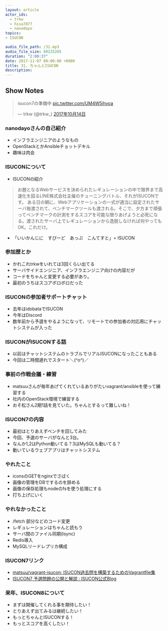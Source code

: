 ```yaml
---
layout: article
actor_ids:
  - trkw
  - hisa7877
  - nanodayo
topics:
- ISUCON

audio_file_path: /31.mp3
audio_file_size: 60225265
duration: "2:00:37"
date: 2017-11-07 00:00:00 +0900
title: 31. ちゃんとISUCON
description:
---
```


## Show Notes

<blockquote class="twitter-tweet" data-lang="ja"><p lang="ja" dir="ltr">isucon7の準備中 <a href="https://t.co/UM4W5ihvoa">pic.twitter.com/UM4W5ihvoa</a></p>&mdash; trkw (@trkw_) <a href="https://twitter.com/trkw_/status/919090807541395457?ref_src=twsrc%5Etfw">2017年10月14日</a></blockquote>
<script async src="https://platform.twitter.com/widgets.js" charset="utf-8"></script>

### nanodayoさんの自己紹介
- インフラエンジニアのようなもの
- OpenStackとかAnsibleチョットデキル
- 趣味は肉会

### ISUCONについて
- ISUCONの紹介

> お題となるWebサービスを決められたレギュレーションの中で限界まで高速化を図るLINE株式会社主催のチューニングバトル、それがISUCONです。
ある日の朝に、Webアプリケーションの一式が適当に設定されたサーバ毎渡されて、ベンチマークツールも渡される。そこで、夕方まで頑張ってベンチマークの計測をするスコアを可能な限りあげようと必死になる。渡されたサーバ上でレギュレーションから逸脱しなければ何やってもOK。これだけ。

- 「いいかんじに　すぴーど　あっぷ　こんてすと」= ISUCON

### 参加歴とか
- かれこれtrkwをいれては3回くらい出てる
- サーバサイドエンジニア、インフラエンジニア向けの内容だが
- コードをちゃんと変更する必要があり。
- 最初のうちはスコアボロボロだった

### ISUCONの参加者サポートチャット
- 去年はidobataでISUCON
- 今年はDiscord
- 数年前から予選をやるようになって、リモートでの参加者の対応用にチャットシステムが入った

### ISUCONがISUCONする話
- 以前はチャットシステムのトラブルでリアルISUCONになったこともある
- 今回は二時間遅れでスタート＼(^o^)／

### 事前の作戦会議・練習
- matsuuさんが毎年あげてくれているありがたいvagrant/ansibleを使って練習する
- 社内のOpenStack環境で練習する
- おそ松さん2期1話を見ていた。ちゃんとするって難しいね！

### ISUCON7の内容
- 最初はとりあえずベンチを回してみた
- 今回、予選のサーバがなんと3台。
- なんか1,2はPython動いてる？3はMySQLも動いてる？
- 動いているウェブアプリはチャットシステム

### やれたこと
- iconsのGETをnginxでさばく
- 画像の管理をDBでするのを辞める
- 画像の保存処理もnodeのfsを使う処理にする
- 打ち上げにいく

### やれなかったこと
- /fetch 部分などのコード変更
- レギュレーションはちゃんと読もう
- サーバ間のファイル同期(lsync)
- Redis導入
- MySQLリードレプリカ構成

### ISUCON7リンク
- [matsuu/vagrant-isucon: ISUCON過去問を構築するためのVagrantfile集](https://github.com/matsuu/vagrant-isucon)
- [ISUCON7 予選問題の公開と解説 : ISUCON公式Blog](http://isucon.net/archives/50961706.html)

### 来年、ISUCON8について
- まずは開催してくれる事を期待したい！
- とりあえず出てみるは継続したい！
- もっとちゃんとISUCONする！
- もっとスコアを高くしたい！
